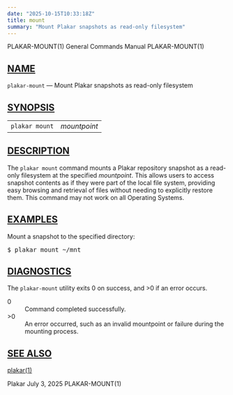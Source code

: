 ```yaml
---
date: "2025-10-15T10:33:18Z"
title: mount
summary: "Mount Plakar snapshots as read-only filesystem"
---
```

<div class="head" role="doc-pageheader" aria-label="Manual header
  line"><span class="head-ltitle">PLAKAR-MOUNT(1)</span>
  <span class="head-vol">General Commands Manual</span>
  <span class="head-rtitle">PLAKAR-MOUNT(1)</span></div>
<main class="manual-text">
<section class="Sh">
<h2 class="Sh" id="NAME"><a class="permalink" href="#NAME">NAME</a></h2>
<p class="Pp"><code class="Nm">plakar-mount</code> &#x2014;
    <span class="Nd" role="doc-subtitle">Mount Plakar snapshots as read-only
    filesystem</span></p>
</section>
<section class="Sh">
<h2 class="Sh" id="SYNOPSIS"><a class="permalink" href="#SYNOPSIS">SYNOPSIS</a></h2>
<table class="Nm">
  <tr>
    <td><code class="Nm">plakar mount</code></td>
    <td><var class="Ar">mountpoint</var></td>
  </tr>
</table>
</section>
<section class="Sh">
<h2 class="Sh" id="DESCRIPTION"><a class="permalink" href="#DESCRIPTION">DESCRIPTION</a></h2>
<p class="Pp">The <code class="Nm">plakar mount</code> command mounts a Plakar
    repository snapshot as a read-only filesystem at the specified
    <var class="Ar">mountpoint</var>. This allows users to access snapshot
    contents as if they were part of the local file system, providing easy
    browsing and retrieval of files without needing to explicitly restore them.
    This command may not work on all Operating Systems.</p>
</section>
<section class="Sh">
<h2 class="Sh" id="EXAMPLES"><a class="permalink" href="#EXAMPLES">EXAMPLES</a></h2>
<p class="Pp">Mount a snapshot to the specified directory:</p>
<div class="Bd Pp Bd-indent Li">
<pre>$ plakar mount ~/mnt</pre>
</div>
</section>
<section class="Sh">
<h2 class="Sh" id="DIAGNOSTICS"><a class="permalink" href="#DIAGNOSTICS">DIAGNOSTICS</a></h2>
<p class="Pp">The <code class="Nm">plakar-mount</code> utility exits&#x00A0;0 on
    success, and&#x00A0;&gt;0 if an error occurs.</p>
<dl class="Bl-tag">
  <dt>0</dt>
  <dd>Command completed successfully.</dd>
  <dt>&gt;0</dt>
  <dd>An error occurred, such as an invalid mountpoint or failure during the
      mounting process.</dd>
</dl>
</section>
<section class="Sh">
<h2 class="Sh" id="SEE_ALSO"><a class="permalink" href="#SEE_ALSO">SEE
  ALSO</a></h2>
<p class="Pp"><a class="Xr" href="../plakar/" aria-label="plakar, section
    1">plakar(1)</a></p>
</section>
</main>
<div class="foot" role="doc-pagefooter" aria-label="Manual footer
  line"><span class="foot-left">Plakar</span> <span class="foot-date">July 3,
  2025</span> <span class="foot-right">PLAKAR-MOUNT(1)</span></div>
